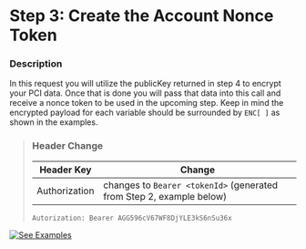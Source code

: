 # Step 3: Create the Account Nonce Token

### Description
In this request you will utilize the publicKey returned in step 4 to encrypt your PCI data. Once that is done you will pass that data into this call and receive a nonce token to be used in the upcoming step. Keep in mind the encrypted payload for each variable should be surrounded by `ENC[ ]` as shown in the examples.

<!-- Theme: Failure -->
>### **Header Change**
>| Header Key | Change |
>| ---------- | ------ |
>| Authorization |  changes to `Bearer <tokenId>` (generated from Step 2, example below) |
>`Autorization: Bearer AGG596cV67WF8DjYLE3kS6nSu36x`

[![See Examples](../../../../assets/images/button.png)]()